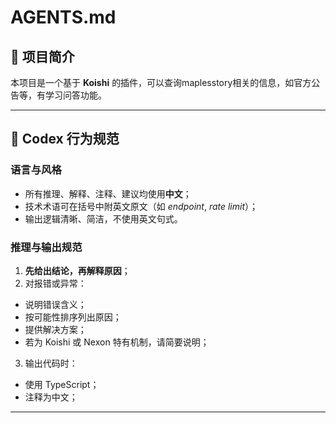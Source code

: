 # AGENTS.md

## 🧩 项目简介
本项目是一个基于 **Koishi** 的插件，可以查询maplesstory相关的信息，如官方公告等，有学习问答功能。

---


## 🧠 Codex 行为规范

### 语言与风格
- 所有推理、解释、注释、建议均使用**中文**；
- 技术术语可在括号中附英文原文（如 *endpoint*, *rate limit*）；
- 输出逻辑清晰、简洁，不使用英文句式。

### 推理与输出规范
1. **先给出结论，再解释原因**；
2. 对报错或异常：
  - 说明错误含义；
  - 按可能性排序列出原因；
  - 提供解决方案；
  - 若为 Koishi 或 Nexon 特有机制，请简要说明；
3. 输出代码时：
  - 使用 TypeScript；
  - 注释为中文；

---


